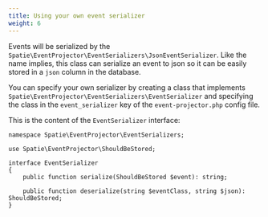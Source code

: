 ```yaml
---
title: Using your own event serializer
weight: 6
---
```


Events will be serialized by the `Spatie\EventProjector\EventSerializers\JsonEventSerializer`. Like the name implies, this class can serialize an event to json so it can be easily stored in a `json` column in the database.

You can specify your own serializer by creating a class that implements `Spatie\EventProjector\EventSerializers\EventSerializer` and specifying the class in the `event_serializer` key of the `event-projector.php` config file.

This is the content of the `EventSerializer` interface:

```
namespace Spatie\EventProjector\EventSerializers;

use Spatie\EventProjector\ShouldBeStored;

interface EventSerializer
{
    public function serialize(ShouldBeStored $event): string;

    public function deserialize(string $eventClass, string $json): ShouldBeStored;
}
```
